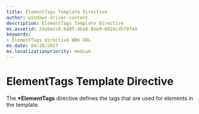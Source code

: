 ```yaml
---
title: ElementTags Template Directive
author: windows-driver-content
description: ElementTags Template Directive
ms.assetid: 24ebecc0-6485-4be8-8ae9-6010cd5f0f44
keywords:
- ElementTags directive WDK GDL
ms.date: 04/20/2017
ms.localizationpriority: medium
---
```


# ElementTags Template Directive


The **\*ElementTags** directive defines the tags that are used for elements in the template.

 

 




